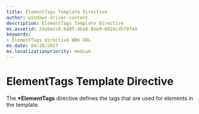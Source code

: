 ```yaml
---
title: ElementTags Template Directive
author: windows-driver-content
description: ElementTags Template Directive
ms.assetid: 24ebecc0-6485-4be8-8ae9-6010cd5f0f44
keywords:
- ElementTags directive WDK GDL
ms.date: 04/20/2017
ms.localizationpriority: medium
---
```


# ElementTags Template Directive


The **\*ElementTags** directive defines the tags that are used for elements in the template.

 

 




